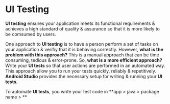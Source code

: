 # **UI Testing**
**UI testing** ensures your application meets its functional requirements & achieves a high standard of quality & assurance so that it is more likely to be comsumed by users.

One approach to **UI testing** is to have a person perform a set of tasks on your application & verifiy that it is behaving correctly. However, **what is the problem with this approach?** This is a manual approach that can be time consuming, tedious & error-prone. So, **what is a more efficient approach?** Write your **UI tests** so that user actions are performed in an automated way. This approach allow you to run your tests quickly, reliably & repetitively. **Android Studio** provides the necessary setup for writing & running your **UI tests**.

To automate **UI tests**, you write your test code in **app > java > package name > **


